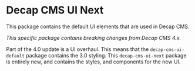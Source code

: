 # Decap CMS UI Next

This package contains the default UI elements that are used in Decap CMS.

_This specific package contains breaking changes from Decap CMS 4.x._

Part of the 4.0 update is a UI overhaul. This means that the `decap-cms-ui-default` package contains the 3.0 styling.
This `decap-cms-ui-next` package is entirely new, and contains the styles, and components for the new UI.
